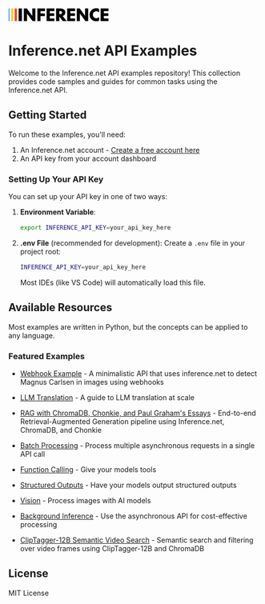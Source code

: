 <img src="logo.png" alt="Inference.net Logo" width="200">

# Inference.net API Examples

Welcome to the Inference.net API examples repository! This collection provides code samples and guides for common tasks using the Inference.net API.

## Getting Started

To run these examples, you'll need:

1. An Inference.net account - [Create a free account here](https://inference.net/signin)
2. An API key from your account dashboard

### Setting Up Your API Key

You can set up your API key in one of two ways:

1. **Environment Variable**:
   ```bash
   export INFERENCE_API_KEY=your_api_key_here
   ```

2. **.env File** (recommended for development):
   Create a `.env` file in your project root:
   ```bash
   INFERENCE_API_KEY=your_api_key_here
   ```
   Most IDEs (like VS Code) will automatically load this file.

## Available Resources

Most examples are written in Python, but the concepts can be applied to any language.

### Featured Examples

- [Webhook Example](examples/webhook-classification/README.md) - A minimalistic API that uses inference.net to detect Magnus Carlsen in images using webhooks
- [LLM Translation](examples/llm-translation/llm-translation.ipynb) - A guide to LLM translation at scale
- [RAG with ChromaDB, Chonkie, and Paul Graham's Essays](examples/RAG-chroma/RAG-chroma.ipynb) - End-to-end Retrieval-Augmented Generation pipeline using Inference.net, ChromaDB, and Chonkie

- [Batch Processing](https://docs.inference.net/features/batch-api) - Process multiple asynchronous requests in a single API call
- [Function Calling](https://docs.inference.net/features/function-calling) - Give your models tools
- [Structured Outputs](https://docs.inference.net/features/structured-outputs) - Have your models output structured outputs
- [Vision](https://docs.inference.net/features/vision) - Process images with AI models
- [Background Inference](https://docs.inference.net/features/asynchronous-inference/overview) - Use the asynchronous API for cost-effective processing
- [ClipTagger-12B Semantic Video Search](examples/cliptagger-video-search/cliptagger-video-search.ipynb) - Semantic search and filtering over video frames using ClipTagger-12B and ChromaDB

## License

MIT License